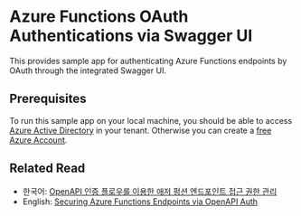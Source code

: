 # Azure Functions OAuth Authentications via Swagger UI #

This provides sample app for authenticating Azure Functions endpoints by OAuth through the integrated Swagger UI.


## Prerequisites ##

To run this sample app on your local machine, you should be able to access [Azure Active Directory](https://docs.microsoft.com/azure/active-directory/fundamentals/active-directory-whatis?WT.mc_id=dotnet-44465-juyoo) in your tenant. Otherwise you can create a [free Azure Account](https://azure.microsoft.com/free/?WT.mc_id=dotnet-44465-juyoo).


## Related Read ##

* 한국어: [OpenAPI 인증 플로우를 이용한 애저 펑션 엔드포인트 접근 권한 관리](https://blog.aliencube.org/ko/2021/10/06/securing-azure-function-endpoints-via-openapi-auth/)
* English: [Securing Azure Functions Endpoints via OpenAPI Auth](https://devkimchi.com/2021/10/06/securing-azure-function-endpoints-via-openapi-auth/)

